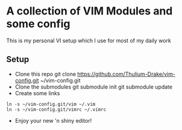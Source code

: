 # A collection of VIM Modules and some config

This is my personal VI setup which I use for most of my daily work

## Setup

* Clone this repo
 git clone https://github.com/Thulium-Drake/vim-config.git ~/vim-config.git
* Clone the submodules
 git submodule init
 git submodule update
* Create some links
```
ln -s ~/vim-config.git/vim ~/.vim
ln -s ~/vim-config.git/vimrc ~/.vimrc
```
* Enjoy your new 'n shiny editor!
